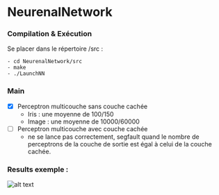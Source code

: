 # NeurenalNetwork


### Compilation & Exécution
Se placer dans le répertoire /src :
```
- cd NeurenalNetwork/src
- make
- ./LaunchNN 
```

### Main
- [x] Perceptron multicouche sans couche cachée
  - Iris : une moyenne de 100/150 
  - Image : une moyenne de 10000/60000
- [ ] Perceptron multicouche avec couche cachée
  - ne se lance pas correctement, segfault quand le nombre de perceptrons de la couche de sortie est égal à celui de la couche cachée. 

### Results exemple :
![alt text](https://github.com/haouah19/NeurenalNetwork/blob/main/Resutls.png?raw=true)
